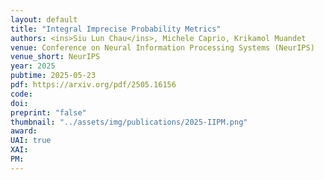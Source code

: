 ```yaml
---
layout: default
title: "Integral Imprecise Probability Metrics"
authors: <ins>Siu Lun Chau</ins>, Michele Caprio, Krikamol Muandet
venue: Conference on Neural Information Processing Systems (NeurIPS)
venue_short: NeurIPS
year: 2025
pubtime: 2025-05-23
pdf: https://arxiv.org/pdf/2505.16156 
code: 
doi:
preprint: "false"
thumbnail: "../assets/img/publications/2025-IIPM.png" 
award: 
UAI: true
XAI: 
PM:
---
```

